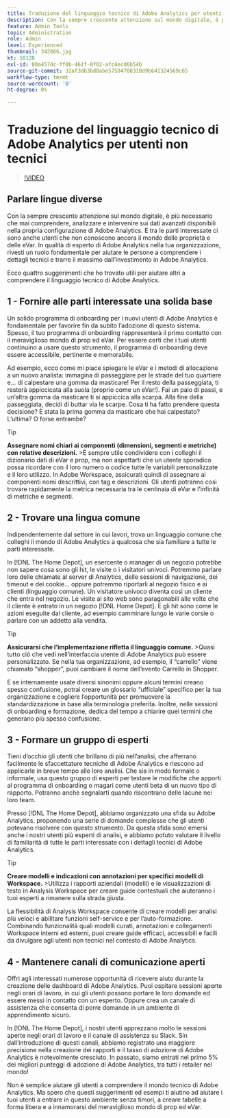 ```yaml
---
title: Traduzione del linguaggio tecnico di Adobe Analytics per utenti non tecnici
description: Con la sempre crescente attenzione sul mondo digitale, è più necessario che mai comprendere, analizzare e intervenire sui dati avanzati disponibili nella propria configurazione di Adobe Analytics. E tra le parti interessate ci sono anche utenti che non conoscono ancora il mondo delle proprietà e delle eVar. In qualità di esperto di Adobe Analytics nella tua organizzazione, rivesti un ruolo fondamentale per aiutare le persone a comprendere i dettagli tecnici e trarre il massimo dall’investimento in Adobe Analytics.
feature: Admin Tools
topic: Administration
role: Admin
level: Experienced
thumbnail: 342066.jpg
kt: 10128
exl-id: 00a457dc-ff0b-461f-8f02-afc4ecd6b54b
source-git-commit: 32af3db3bd0abe57504708318d9b641324569c65
workflow-type: tm+mt
source-wordcount: '0'
ht-degree: 0%

---
```


# Traduzione del linguaggio tecnico di Adobe Analytics per utenti non tecnici

>[!VIDEO](https://video.tv.adobe.com/v/342066/?quality=12&learn=on)

## Parlare lingue diverse

Con la sempre crescente attenzione sul mondo digitale, è più necessario che mai comprendere, analizzare e intervenire sui dati avanzati disponibili nella propria configurazione di Adobe Analytics. E tra le parti interessate ci sono anche utenti che non conoscono ancora il mondo delle proprietà e delle eVar. In qualità di esperto di Adobe Analytics nella tua organizzazione, rivesti un ruolo fondamentale per aiutare le persone a comprendere i dettagli tecnici e trarre il massimo dall’investimento in Adobe Analytics.

Ecco quattro suggerimenti che ho trovato utili per aiutare altri a comprendere il linguaggio tecnico di Adobe Analytics.

## 1 - Fornire alle parti interessate una solida base

Un solido programma di onboarding per i nuovi utenti di Adobe Analytics è fondamentale per favorire fin da subito l’adozione di questo sistema. Spesso, il tuo programma di onboarding rappresenterà il primo contatto con il meraviglioso mondo di prop ed eVar. Per essere certi che i tuoi utenti continuino a usare questo strumento, il programma di onboarding deve essere accessibile, pertinente e memorabile.

Ad esempio, ecco come mi piace spiegare le eVar e i metodi di allocazione a un nuovo analista: immagina di passeggiare per le strade del tuo quartiere e... di calpestare una gomma da masticare! Per il resto della passeggiata, ti resterà appiccicata alla suola (proprio come un eVar!). Fai un paio di passi, e un’altra gomma da masticare ti si appiccica alla scarpa. Alla fine della passeggiata, decidi di buttar via le scarpe. Cosa ti ha fatto prendere questa decisione? È stata la prima gomma da masticare che hai calpestato? L’ultima? O forse entrambe?

>[!TIP]
>
>**Assegnare nomi chiari ai componenti (dimensioni, segmenti e metriche) con relative descrizioni.**
>&#x200B;>È sempre utile condividere con i colleghi il dizionario dati di eVar e prop, ma non aspettarti che un utente sporadico possa ricordare con il loro numero o codice tutte le variabili personalizzate e il loro utilizzo. In Adobe Workspace, assicurati quindi di assegnare ai componenti nomi descrittivi, con tag e descrizioni. Gli utenti potranno così trovare rapidamente la metrica necessaria tra le centinaia di eVar e l’infinità di metriche e segmenti.

## 2 - Trovare una lingua comune

Indipendentemente dal settore in cui lavori, trova un linguaggio comune che colleghi il mondo di Adobe Analytics a qualcosa che sia familiare a tutte le parti interessate.

In [!DNL The Home Depot], un esercente o manager di un negozio potrebbe non sapere cosa sono gli hit, le visite o i visitatori univoci. Potremmo parlare loro delle chiamate al server di Analytics, delle sessioni di navigazione, dei timeout e dei cookie... oppure potremmo riportarli al negozio fisico e ai clienti (linguaggio comune). Un visitatore univoco diventa così un cliente che entra nel negozio. Le visite al sito web sono paragonabili alle volte che il cliente è entrato in un negozio [!DNL Home Depot]. E gli hit sono come le azioni eseguite dal cliente, ad esempio camminare lungo le varie corsie o parlare con un addetto alla vendita.

>[!TIP]
>
>**Assicurarsi che l’implementazione rifletta il linguaggio comune.**
>&#x200B;>Quasi tutto ciò che vedi nell’interfaccia utente di Adobe Analytics può essere personalizzato. Se nella tua organizzazione, ad esempio, il “carrello” viene chiamato “shopper”, puoi cambiare il nome dell’evento Carrello in Shopper.
>
>E se internamente usate diversi sinonimi oppure alcuni termini creano spesso confusione, potrai creare un glossario “ufficiale” specifico per la tua organizzazione e cogliere l’opportunità per promuovere la standardizzazione in base alla terminologia preferita. Inoltre, nelle sessioni di onboarding e formazione, dedica del tempo a chiarire quei termini che generano più spesso confusione.

## 3 - Formare un gruppo di esperti

Tieni d’occhio gli utenti che brillano di più nell’analisi, che afferrano facilmente le sfaccettature tecniche di Adobe Analytics e riescono ad applicarle in breve tempo alle loro analisi. Che sia in modo formale o informale, usa questo gruppo di esperti per testare le modifiche che apporti al programma di onboarding o magari come utenti beta di un nuovo tipo di rapporto. Potranno anche segnalarti quando riscontrano delle lacune nei loro team.

Presso [!DNL The Home Depot], abbiamo organizzato una sfida su Adobe Analytics, proponendo una serie di domande complesse che gli utenti potevano risolvere con questo strumento. Da questa sfida sono emersi anche i nostri utenti più esperti di analisi, e abbiamo potuto valutare il livello di familiarità di tutte le parti interessate con i dettagli tecnici di Adobe Analytics.

>[!TIP]
>
>**Creare modelli e indicazioni con annotazioni per specifici modelli di Workspace.**
>&#x200B;>Utilizza i rapporti aziendali (modelli) e le visualizzazioni di testo in Analysis Workspace per creare guide contestuali che aiuteranno i tuoi esperti a rimanere sulla strada giusta.
>
>La flessibilità di Analysis Workspace consente di creare modelli per analisi più veloci e abilitare funzioni self-service e per l’auto-formazione. Combinando funzionalità quali modelli curati, annotazioni e collegamenti Workspace interni ed esterni, puoi creare guide efficaci, accessibili e facili da divulgare agli utenti non tecnici nel contesto di Adobe Analytics.

## 4 - Mantenere canali di comunicazione aperti

Offri agli interessati numerose opportunità di ricevere aiuto durante la creazione delle dashboard di Adobe Analytics. Puoi ospitare sessioni aperte negli orari di lavoro, in cui gli utenti possono portare le loro domande ed essere messi in contatto con un esperto. Oppure crea un canale di assistenza che consenta di porre domande in un ambiente di apprendimento sicuro.

In [!DNL The Home Depot], i nostri utenti apprezzano molto le sessioni aperte negli orari di lavoro e il canale di assistenza su Slack. Sin dall’introduzione di questi canali, abbiamo registrato una maggiore precisione nella creazione dei rapporti e il tasso di adozione di Adobe Analytics è notevolmente cresciuto. In passato, siamo entrati nel primo 5% dei migliori punteggi di adozione di Adobe Analytics, tra tutti i retailer nel mondo!

Non è semplice aiutare gli utenti a comprendere il mondo tecnico di Adobe Analytics. Ma spero che questi suggerimenti ed esempi ti aiutino ad aiutare i tuoi utenti a entrare in questo ambiente senza timori, a creare tabelle a forma libera e a innamorarsi del meraviglioso mondo di prop ed eVar.
